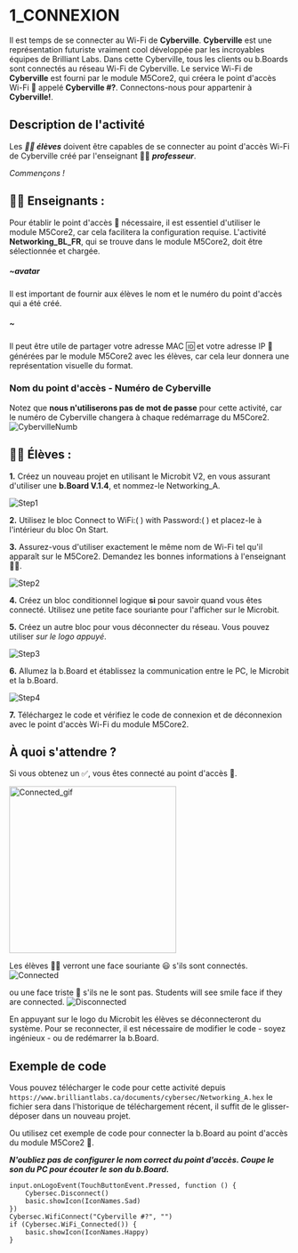 # 1_CONNEXION

Il est temps de se connecter au Wi-Fi de __Cyberville__. __Cyberville__ est une représentation futuriste vraiment cool développée par les incroyables équipes de Brilliant Labs. Dans cette Cyberville, tous les clients ou b.Boards sont connectés au réseau Wi-Fi de Cyberville. Le service Wi-Fi de __Cyberville__ est fourni par le module M5Core2, qui créera le point d'accès Wi-Fi 📳 appelé __Cyberville #?__. Connectons-nous pour appartenir à __Cyberville!__.

## Description de l'activité
Les __*🧑‍🎓 élèves*__ doivent être capables de se connecter au point d'accès Wi-Fi de Cyberville créé par l'enseignant 🧑‍🏫 __*professeur*__.

*Commençons !*

## __🧑‍🏫 Enseignants :__
Pour établir le point d'accès 📳 nécessaire, il est essentiel d'utiliser le module M5Core2, car cela facilitera la configuration requise. L'activité __Networking_BL_FR__, qui se trouve dans le module M5Core2, doit être sélectionnée et chargée.

##### ~avatar
Il est important de fournir aux élèves le nom et le numéro du point d'accès qui a été créé.
##### ~

Il peut être utile de partager votre adresse MAC 🆔 et votre adresse IP 📮 générées par le module M5Core2 avec les élèves, car cela leur donnera une représentation visuelle du format.

### Nom du point d'accès - Numéro de Cyberville
Notez que __nous n'utiliserons pas de mot de passe__ pour cette activité, car le numéro de Cyberville changera à chaque redémarrage du M5Core2.
![CybervilleNumb](https://github.com/Brilliant-Labs/code.bl/blob/code_alpha/packaged/docs/static/mb/projects/bboard-tutorials-cyberville/Networking/1_Connecting/CybervilleNumb_FR.png?raw=true "Cyberville Number for Access Point")

## __🧑‍🎓 Élèves :__
__1.__ Créez un nouveau projet en utilisant le Microbit
V2, en vous assurant d'utiliser une __b.Board V.1.4__, et nommez-le Networking_A.

![Step1](https://github.com/Brilliant-Labs/code.bl/blob/code_alpha/packaged/docs/static/mb/projects/bboard-tutorials-cyberville/Networking/1_Connecting/Step1_FR.png?raw=true "Step1") 

__2.__ Utilisez le bloc Connect to WiFi:( ) with Password:( ) et placez-le à l'intérieur du bloc On Start.

__3.__ Assurez-vous d'utiliser exactement le même nom de Wi-Fi tel qu'il apparaît sur le M5Core2. Demandez les bonnes informations à l'enseignant 🧑‍🏫.

![Step2](https://github.com/Brilliant-Labs/code.bl/blob/code_alpha/packaged/docs/static/mb/projects/bboard-tutorials-cyberville/Networking/1_Connecting/Step2_FR.png?raw=true "Step2")  

__4.__ Créez un bloc conditionnel logique __si__ pour savoir quand vous êtes connecté. Utilisez une petite face souriante pour l'afficher sur le Microbit.

__5.__ Créez un autre bloc pour vous déconnecter du réseau. Vous pouvez utiliser *sur le logo appuyé*.

![Step3](https://github.com/Brilliant-Labs/code.bl/blob/code_alpha/packaged/docs/static/mb/projects/bboard-tutorials-cyberville/Networking/1_Connecting/Step3_FR.png?raw=true "Step3")

__6.__ Allumez la b.Board et établissez la communication entre le PC, le Microbit
et la b.Board.

![Step4](https://github.com/Brilliant-Labs/code.bl/blob/code_alpha/packaged/docs/static/mb/projects/bboard-tutorials-cyberville/Networking/1_Connecting/Step4_FR.png?raw=true "Step4")

__7.__ Téléchargez le code et vérifiez le code de connexion et de déconnexion avec le point d'accès Wi-Fi du module M5Core2.

## __À quoi s'attendre ?__
Si vous obtenez un ✅, vous êtes connecté au point d'accès 📳.

<img src="https://github.com/Brilliant-Labs/code.bl/blob/code_alpha/packaged/docs/static/mb/projects/bboard-tutorials-cyberville/Networking/1_Connecting/Connected_gif.gif?raw=true" alt="Connected_gif" title="Si vous obtenez un ✅, vous êtes connecté au point d'accès" width="300" />

Les élèves 🧑‍🎓 verront une face souriante 😃 s'ils sont connectés.
![Connected](https://github.com/Brilliant-Labs/code.bl/blob/code_alpha/packaged/docs/static/mb/projects/bboard-tutorials-cyberville/Networking/1_Connecting/Connected_FR.png?raw=true "Connected")

ou une face triste 🙁 s'ils ne le sont pas.
Students will see smile face if they are connected.
![Disconnected](https://github.com/Brilliant-Labs/code.bl/blob/code_alpha/packaged/docs/static/mb/projects/bboard-tutorials-cyberville/Networking/1_Connecting/Disconnected_FR.png?raw=true "Disconnected")

En appuyant sur le logo du Microbit les élèves se déconnecteront du système.
Pour se reconnecter, il est nécessaire de modifier le code - soyez ingénieux - ou de redémarrer la b.Board.

## Exemple de code
Vous pouvez télécharger le code pour cette activité depuis `https://www.brilliantlabs.ca/documents/cybersec/Networking_A.hex` le fichier sera dans l'historique de téléchargement récent, il suffit de le glisser-déposer dans un nouveau projet.

Ou utilisez cet exemple de code pour connecter la b.Board au point d'accès du module M5Core2 📳.

__*N'oubliez pas de configurer le nom correct du point d'accès. Coupe le son du PC pour écouter le son du b.Board.*__

```blocks
input.onLogoEvent(TouchButtonEvent.Pressed, function () {
    Cybersec.Disconnect()
    basic.showIcon(IconNames.Sad)
})
Cybersec.WifiConnect("Cyberville #?", "")
if (Cybersec.WiFi_Connected()) {
    basic.showIcon(IconNames.Happy)
}
```